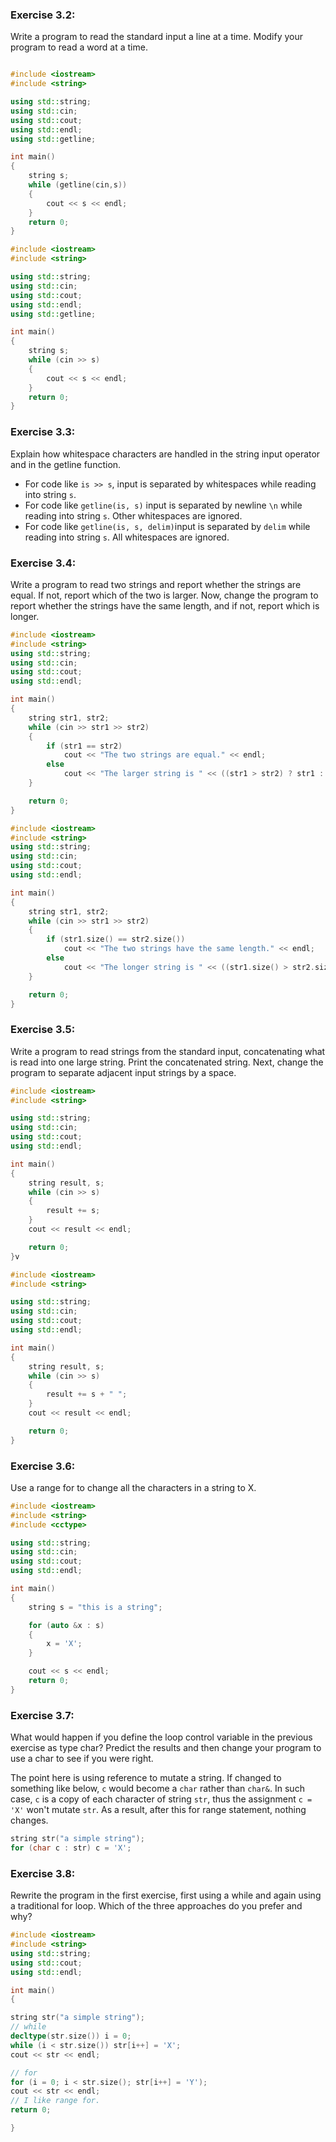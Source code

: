 
### Exercise 3.2: 
Write a program to read the standard input a line at a time. Modify your program to read a word at a time.

```Cpp

#include <iostream>
#include <string>

using std::string;
using std::cin;
using std::cout;
using std::endl;
using std::getline;

int main()
{
	string s;
	while (getline(cin,s))
	{
		cout << s << endl;
	}
	return 0;
}
```

```Cpp
#include <iostream>
#include <string>

using std::string;
using std::cin;
using std::cout;
using std::endl;
using std::getline;

int main()
{
	string s;
	while (cin >> s)
	{
		cout << s << endl;
	}
	return 0;
}
```


### Exercise 3.3:
Explain how whitespace characters are handled in the string input operator and in the getline function.

 * For code like `is >> s`, input is separated by whitespaces while reading into string `s`.
 * For code like `getline(is, s)` input is separated by newline `\n` while reading into string `s`. Other whitespaces are ignored.
 * For code like `getline(is, s, delim)`input is separated by `delim` while reading into string `s`. All whitespaces are ignored.

### Exercise 3.4:
Write a program to read two strings and report whether the strings are equal. If not, report which of the two is larger. Now, change the program to report whether the strings have the same length, and if not, report which is longer.

```cpp
#include <iostream>
#include <string>
using std::string;
using std::cin;
using std::cout;
using std::endl;

int main()
{
	string str1, str2;
	while (cin >> str1 >> str2)
	{
		if (str1 == str2)
			cout << "The two strings are equal." << endl;
		else
			cout << "The larger string is " << ((str1 > str2) ? str1 : str2);
	}

	return 0;
}
```

```cpp
#include <iostream>
#include <string>
using std::string;
using std::cin;
using std::cout;
using std::endl;

int main()
{
	string str1, str2;
	while (cin >> str1 >> str2)
	{
		if (str1.size() == str2.size())
			cout << "The two strings have the same length." << endl;
		else
			cout << "The longer string is " << ((str1.size() > str2.size()) ? str1 : str2) << endl;
	}

	return 0;
}
```

### Exercise 3.5: 
Write a program to read strings from the standard input, concatenating what is read into one large string. Print the concatenated string. Next, change the program to separate adjacent input strings by a space.
```cpp
#include <iostream>
#include <string>

using std::string;
using std::cin;
using std::cout;
using std::endl;

int main()
{
	string result, s;
	while (cin >> s)
	{
		result += s;
	}
	cout << result << endl;

	return 0;
}v
```

```cpp
#include <iostream>
#include <string>

using std::string;
using std::cin;
using std::cout;
using std::endl;

int main()
{
	string result, s;
	while (cin >> s)
	{
		result += s + " ";
	}
	cout << result << endl;

	return 0;
}
```


### Exercise 3.6: 
Use a range for to change all the characters in a string to X.
```cpp
#include <iostream>
#include <string>
#include <cctype>

using std::string;
using std::cin;
using std::cout;
using std::endl;

int main()
{
	string s = "this is a string";

	for (auto &x : s)
	{
		x = 'X';
	}

	cout << s << endl;
	return 0;
}
```
### Exercise 3.7: 
What would happen if you define the loop control variable in the previous exercise as type char? Predict the results and then change your program to use a char to see if you were right.

The point here is using reference to mutate a string. If changed to something like below, `c` would become a `char` rather than `char&`. In such case, `c` is a copy of each character of string `str`, thus the assignment `c = 'X'` won't mutate `str`. As a result, after this for range statement, nothing changes.

```cpp
string str("a simple string");
for (char c : str) c = 'X';
```


### Exercise 3.8: 
Rewrite the program in the first exercise, first using a while and again using a traditional for loop. Which of the three approaches do you prefer and why?
```cpp
#include <iostream>
#include <string>
using std::string;
using std::cout;
using std::endl;

int main()
{

string str("a simple string");
// while
decltype(str.size()) i = 0;
while (i < str.size()) str[i++] = 'X';
cout << str << endl;

// for
for (i = 0; i < str.size(); str[i++] = 'Y');
cout << str << endl;
// I like range for.
return 0;

}
```
